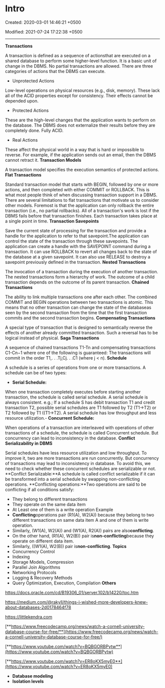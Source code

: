 # Intro

Created: 2020-03-01 14:46:21 +0500

Modified: 2021-07-24 17:22:38 +0500

---

**Transactions**

A transaction is defined as a sequence of actionsthat are executed on a shared database to perform some higher-level function. It is a basic unit of change in the DBMS. No partial transactions are allowed.
There are three categories of actions that the DBMS can execute.
-   Unprotected Actions

Low-level operations on physical resources (e.g., disk, memory). These lack all of the ACID properties except for consistency. Their effects cannot be depended upon.
-   Protected Actions

These are the high-level changes that the application wants to perform on the database. The DBMS does not externalize their results before they are completely done. Fully ACID.
-   Real Actions

These affect the physical world in a way that is hard or impossible to reverse. For example, if the application sends out an email, then the DBMS cannot retract it.
**Transaction Models**

A transaction model specifies the execution semantics of protected actions.
**Flat Transactions**

Standard transaction model that starts with BEGIN, followed by one or more actions, and then completed with either COMMIT or ROLLBACK. This is what most people think of when discussing transaction support in a DBMS.
There are several limitations to flat transactions that motivate us to consider other models. Foremost is that the application can only rollback the entire transaction (i.e., no partial rollbacks). All of a transaction's work is lost if the DBMS fails before that transaction finishes. Each transaction takes place at a single point in time.
**Transaction Savepoints**

Save the current state of processing for the transaction and provide a handle for the application to refer to that savepoint.The application can control the state of the transaction through these savepoints. The application can create a handle with the SAVEPOINT command during a transaction. It can use ROLLBACK to revert all changes back to the state of the database at a given savepoint. It can also use RELEASE to destroy a savepoint previously defined in the transaction.
**Nested Transactions**

The invocation of a transaction during the execution of another transaction. The nested transactions form a hierarchy of work. The outcome of a child transaction depends on the outcome of its parent transaction.
**Chained Transactions**

The ability to link multiple transactions one after each other. The combined COMMIT and BEGIN operations between two transactions is atomic. This means that no other transaction can change the state of the databaseas seen by the second transaction from the time that the first transaction commits and the second transaction begins.
**Compensating Transactions**

A special type of transaction that is designed to semantically reverse the effects of another already committed transaction. Such a reversal has to be logical instead of physical.
**Saga Transactions**

A sequence of chained transactions T1-Tn and compensating transactions C1-Cn−1 where one of the following is guaranteed: The transactions will commit in the order T1,. . .Tj,Cj. . .C1 (where j < n).
**Schedule**

A schedule is a series of operations from one or more transactions. A schedule can be of two types:
-   **Serial Schedule:**

When one transaction completely executes before starting another transaction, the schedule is called serial schedule. A serial schedule is always consistent. e.g.; If a schedule S has debit transaction T1 and credit transaction T2, possible serial schedules are T1 followed by T2 (T1->T2) or T2 followed by T1 ((T1->T2). A serial schedule has low throughput and less resource utilization.-   **Concurrent Schedule:**

When operations of a transaction are interleaved with operations of other transactions of a schedule, the schedule is called Concurrent schedule. But concurrency can lead to inconsistency in the database.
**Conflict Serializability in DBMS**

Serial schedules have less resource utilization and low throughput. To improve it, two are more transactions are run concurrently. But concurrency of transactions may lead to inconsistency in database. To avoid this, we need to check whether these concurrent schedules are serializable or not.
**Conflict Serializable:**A schedule is called conflict serializable if it can be transformed into a serial schedule by swapping non-conflicting operations.
**Conflicting operations:**Two operations are said to be conflicting if all conditions satisfy:
-   They belong to different transactions
-   They operate on the same data item
-   At Least one of them is a write operation
Example
-   **Conflicting**operations pair (R1(A), W2(A)) because they belong to two different transactions on same data item A and one of them is write operation.
-   Similarly, (W1(A), W2(A)) and (W1(A), R2(A)) pairs are also**conflicting**.
-   On the other hand, (R1(A), W2(B)) pair is**non-conflicting**because they operate on different data item.
-   Similarly, ((W1(A), W2(B)) pair is**non-conflicting**.
**Topics**
-   Concurrency Control
-   Indexing
-   Storage Models, Compression
-   Parallel Join Algorithms
-   Networking Protocols
-   Logging & Recovery Methods
-   Query Optimization, Execution, Compilation
**Others**

<https://docs.oracle.com/cd/B19306_01/server.102/b14220/toc.htm>

<https://medium.com/@rakyll/things-i-wished-more-developers-knew-about-databases-2d0178464f78>

<https://littlekendra.com>

[**https://www.freecodecamp.org/news/watch-a-cornell-university-database-course-for-free/**](https://www.freecodecamp.org/news/watch-a-cornell-university-database-course-for-free/)

[**https://www.youtube.com/watch?v=BQBGORBPytw**](https://www.youtube.com/watch?v=BQBGORBPytw)

[**https://www.youtube.com/watch?v=ER8oKX5myE0**](https://www.youtube.com/watch?v=ER8oKX5myE0)
-   **Database modeling**
-   **Isolation levels**
